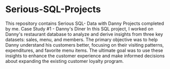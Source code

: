 # Serious-SQL-Projects
This repository contains Serious SQL- Data with Danny Projects completed by me.
Case Study #1 - Danny's Diner
In this SQL project, I worked on Danny's restaurant database to analyze and derive insights from three key datasets: sales, menu, and members. 
The primary objective was to help Danny understand his customers better, focusing on their visiting patterns, expenditures, and favorite menu items. 
The ultimate goal was to use these insights to enhance the customer experience and make informed decisions about expanding the existing customer loyalty program.
